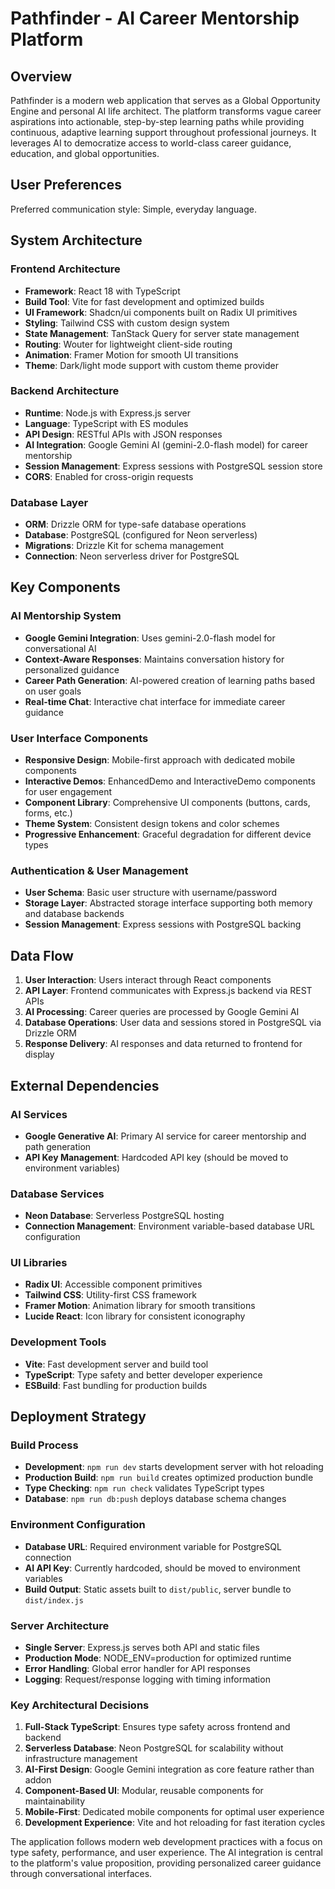 # Pathfinder - AI Career Mentorship Platform

## Overview

Pathfinder is a modern web application that serves as a Global Opportunity Engine and personal AI life architect. The platform transforms vague career aspirations into actionable, step-by-step learning paths while providing continuous, adaptive learning support throughout professional journeys. It leverages AI to democratize access to world-class career guidance, education, and global opportunities.

## User Preferences

Preferred communication style: Simple, everyday language.

## System Architecture

### Frontend Architecture
- **Framework**: React 18 with TypeScript
- **Build Tool**: Vite for fast development and optimized builds
- **UI Framework**: Shadcn/ui components built on Radix UI primitives
- **Styling**: Tailwind CSS with custom design system
- **State Management**: TanStack Query for server state management
- **Routing**: Wouter for lightweight client-side routing
- **Animation**: Framer Motion for smooth UI transitions
- **Theme**: Dark/light mode support with custom theme provider

### Backend Architecture
- **Runtime**: Node.js with Express.js server
- **Language**: TypeScript with ES modules
- **API Design**: RESTful APIs with JSON responses
- **AI Integration**: Google Gemini AI (gemini-2.0-flash model) for career mentorship
- **Session Management**: Express sessions with PostgreSQL session store
- **CORS**: Enabled for cross-origin requests

### Database Layer
- **ORM**: Drizzle ORM for type-safe database operations
- **Database**: PostgreSQL (configured for Neon serverless)
- **Migrations**: Drizzle Kit for schema management
- **Connection**: Neon serverless driver for PostgreSQL

## Key Components

### AI Mentorship System
- **Google Gemini Integration**: Uses gemini-2.0-flash model for conversational AI
- **Context-Aware Responses**: Maintains conversation history for personalized guidance
- **Career Path Generation**: AI-powered creation of learning paths based on user goals
- **Real-time Chat**: Interactive chat interface for immediate career guidance

### User Interface Components
- **Responsive Design**: Mobile-first approach with dedicated mobile components
- **Interactive Demos**: EnhancedDemo and InteractiveDemo components for user engagement
- **Component Library**: Comprehensive UI components (buttons, cards, forms, etc.)
- **Theme System**: Consistent design tokens and color schemes
- **Progressive Enhancement**: Graceful degradation for different device types

### Authentication & User Management
- **User Schema**: Basic user structure with username/password
- **Storage Layer**: Abstracted storage interface supporting both memory and database backends
- **Session Management**: Express sessions with PostgreSQL backing

## Data Flow

1. **User Interaction**: Users interact through React components
2. **API Layer**: Frontend communicates with Express.js backend via REST APIs
3. **AI Processing**: Career queries are processed by Google Gemini AI
4. **Database Operations**: User data and sessions stored in PostgreSQL via Drizzle ORM
5. **Response Delivery**: AI responses and data returned to frontend for display

## External Dependencies

### AI Services
- **Google Generative AI**: Primary AI service for career mentorship and path generation
- **API Key Management**: Hardcoded API key (should be moved to environment variables)

### Database Services
- **Neon Database**: Serverless PostgreSQL hosting
- **Connection Management**: Environment variable-based database URL configuration

### UI Libraries
- **Radix UI**: Accessible component primitives
- **Tailwind CSS**: Utility-first CSS framework
- **Framer Motion**: Animation library for smooth transitions
- **Lucide React**: Icon library for consistent iconography

### Development Tools
- **Vite**: Fast development server and build tool
- **TypeScript**: Type safety and better developer experience
- **ESBuild**: Fast bundling for production builds

## Deployment Strategy

### Build Process
- **Development**: `npm run dev` starts development server with hot reloading
- **Production Build**: `npm run build` creates optimized production bundle
- **Type Checking**: `npm run check` validates TypeScript types
- **Database**: `npm run db:push` deploys database schema changes

### Environment Configuration
- **Database URL**: Required environment variable for PostgreSQL connection
- **AI API Key**: Currently hardcoded, should be moved to environment variables
- **Build Output**: Static assets built to `dist/public`, server bundle to `dist/index.js`

### Server Architecture
- **Single Server**: Express.js serves both API and static files
- **Production Mode**: NODE_ENV=production for optimized runtime
- **Error Handling**: Global error handler for API responses
- **Logging**: Request/response logging with timing information

### Key Architectural Decisions

1. **Full-Stack TypeScript**: Ensures type safety across frontend and backend
2. **Serverless Database**: Neon PostgreSQL for scalability without infrastructure management
3. **AI-First Design**: Google Gemini integration as core feature rather than addon
4. **Component-Based UI**: Modular, reusable components for maintainability
5. **Mobile-First**: Dedicated mobile components for optimal user experience
6. **Development Experience**: Vite and hot reloading for fast iteration cycles

The application follows modern web development practices with a focus on type safety, performance, and user experience. The AI integration is central to the platform's value proposition, providing personalized career guidance through conversational interfaces.
